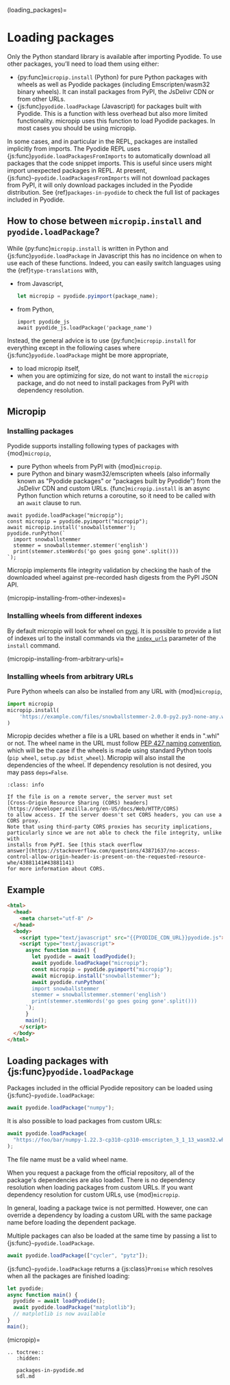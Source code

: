 (loading_packages)=

# Loading packages

Only the Python standard library is available after importing Pyodide.
To use other packages, you’ll need to load them using either:

- {py:func}`micropip.install` (Python) for pure Python packages with wheels as
  well as Pyodide packages (including Emscripten/wasm32 binary wheels). It can
  install packages from PyPI, the JsDelivr CDN or from other URLs.
- {js:func}`pyodide.loadPackage` (Javascript) for packages built with Pyodide.
  This is a function with less overhead but also more limited functionality.
  micropip uses this function to load Pyodide packages. In most cases you should
  be using micropip.

In some cases, and in particular in the REPL, packages are installed implicitly
from imports. The Pyodide REPL uses {js:func}`pyodide.loadPackagesFromImports`
to automatically download all packages that the code snippet imports. This is
useful since users might import unexpected packages in REPL. At present,
{js:func}`~pyodide.loadPackagesFromImports` will not download packages from
PyPI, it will only download packages included in the Pyodide distribution. See
{ref}`packages-in-pyodide` to check the full list of packages included in
Pyodide.

## How to chose between `micropip.install` and `pyodide.loadPackage`?

While {py:func}`micropip.install` is written in Python and
{js:func}`pyodide.loadPackage` in Javascript this has no incidence on when to
use each of these functions. Indeed, you can easily switch languages using the
{ref}`type-translations` with,

- from Javascript,
  ```javascript
  let micropip = pyodide.pyimport(package_name);
  ```
- from Python,
  ```
  import pyodide_js
  await pyodide_js.loadPackage('package_name')
  ```

Instead, the general advice is to use {py:func}`micropip.install` for everything
except in the following cases where {js:func}`pyodide.loadPackage` might be more
appropriate,

- to load micropip itself,
- when you are optimizing for size, do not want to install the `micropip`
  package, and do not need to install packages from PyPI with dependency resolution.

## Micropip

### Installing packages

Pyodide supports installing following types of packages with {mod}`micropip`,

- pure Python wheels from PyPI with {mod}`micropip`.
- pure Python and binary wasm32/emscripten wheels (also informally known as
  "Pyodide packages" or "packages built by Pyodide") from the JsDelivr CDN and
  custom URLs.
  {func}`micropip.install` is an async Python function which returns a
  coroutine, so it need to be called with an `await` clause to run.

```pyodide
await pyodide.loadPackage("micropip");
const micropip = pyodide.pyimport("micropip");
await micropip.install('snowballstemmer');
pyodide.runPython(`
  import snowballstemmer
  stemmer = snowballstemmer.stemmer('english')
  print(stemmer.stemWords('go goes going gone'.split()))
`);
```

Micropip implements file integrity validation by checking the hash of the
downloaded wheel against pre-recorded hash digests from the PyPI JSON API.

(micropip-installing-from-other-indexes)=

### Installing wheels from different indexes

By default micropip will look for wheel on [pypi](https://pypi.org). It is
possible to provide a list of indexes url to the install commands via the
[`index_urls`](https://micropip.pyodide.org/en/stable/project/api.html#micropip.install)
parameter of the `install` command.

(micropip-installing-from-arbitrary-urls)=

### Installing wheels from arbitrary URLs

Pure Python wheels can also be installed from any URL with {mod}`micropip`,

```py
import micropip
micropip.install(
    'https://example.com/files/snowballstemmer-2.0.0-py2.py3-none-any.whl'
)
```

Micropip decides whether a file is a URL based on whether it ends in ".whl" or
not. The wheel name in the URL must follow [PEP 427 naming
convention](https://www.python.org/dev/peps/pep-0427/#file-format), which will
be the case if the wheels is made using standard Python tools (`pip wheel`,
`setup.py bdist_wheel`). Micropip will also install the dependencies of the
wheel. If dependency resolution is not desired, you may pass `deps=False`.

```{admonition} Cross-Origin Resource Sharing (CORS)
:class: info

If the file is on a remote server, the server must set
[Cross-Origin Resource Sharing (CORS) headers](https://developer.mozilla.org/en-US/docs/Web/HTTP/CORS)
to allow access. If the server doesn't set CORS headers, you can use a CORS proxy.
Note that using third-party CORS proxies has security implications,
particularly since we are not able to check the file integrity, unlike with
installs from PyPI. See [this stack overflow
answer](https://stackoverflow.com/questions/43871637/no-access-control-allow-origin-header-is-present-on-the-requested-resource-whe/43881141#43881141)
for more information about CORS.
```

## Example

```html
<html>
  <head>
    <meta charset="utf-8" />
  </head>
  <body>
    <script type="text/javascript" src="{{PYODIDE_CDN_URL}}pyodide.js"></script>
    <script type="text/javascript">
      async function main() {
        let pyodide = await loadPyodide();
        await pyodide.loadPackage("micropip");
        const micropip = pyodide.pyimport("micropip");
        await micropip.install("snowballstemmer");
        await pyodide.runPython(`
        import snowballstemmer
        stemmer = snowballstemmer.stemmer('english')
        print(stemmer.stemWords('go goes going gone'.split()))
      `);
      }
      main();
    </script>
  </body>
</html>
```

## Loading packages with {js:func}`pyodide.loadPackage`

Packages included in the official Pyodide repository can be loaded using
{js:func}`~pyodide.loadPackage`:

```js
await pyodide.loadPackage("numpy");
```

It is also possible to load packages from custom URLs:

```js
await pyodide.loadPackage(
  "https://foo/bar/numpy-1.22.3-cp310-cp310-emscripten_3_1_13_wasm32.whl",
);
```

The file name must be a valid wheel name.

When you request a package from the official repository, all of the package's
dependencies are also loaded. There is no dependency resolution when loading
packages from custom URLs. If you want dependency resolution for custom URLs,
use {mod}`micropip`.

In general, loading a package twice is not permitted. However, one can override
a dependency by loading a custom URL with the same package name before loading
the dependent package.

Multiple packages can also be loaded at the same time by passing a list to
{js:func}`~pyodide.loadPackage`.

```js
await pyodide.loadPackage(["cycler", "pytz"]);
```

{js:func}`~pyodide.loadPackage` returns a {js:class}`Promise` which resolves when all the
packages are finished loading:

```javascript
let pyodide;
async function main() {
  pyodide = await loadPyodide();
  await pyodide.loadPackage("matplotlib");
  // matplotlib is now available
}
main();
```

(micropip)=

```{eval-rst}
.. toctree::
   :hidden:

   packages-in-pyodide.md
   sdl.md
```
